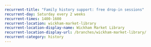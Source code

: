 ```yaml
---
recurrent-title: "Family history support: free drop-in sessions"
recurrent-day: Saturday every 2 weeks
recurrent-times: 1400-1600
recurrent-location: wickham-market-library
recurrent-location-display-name: Wickham Market Library
recurrent-location-display-url: /branches/wickham-market-library/
recurrent-category: history
---
```

